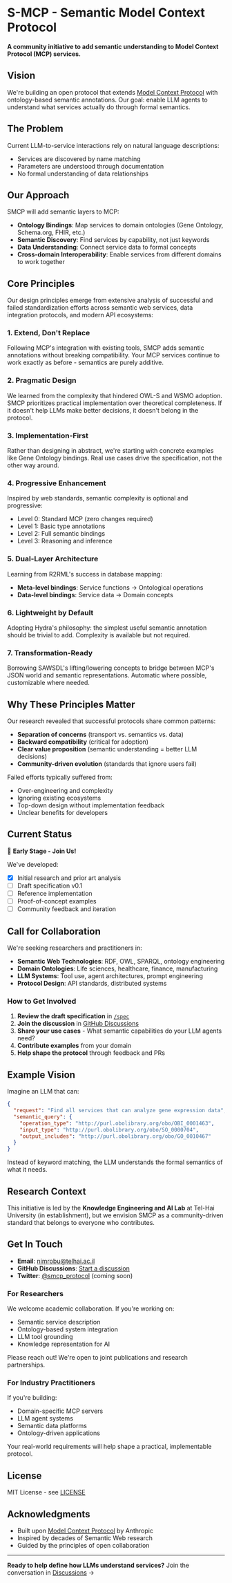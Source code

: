 # S-MCP - Semantic Model Context Protocol

**A community initiative to add semantic understanding to Model Context Protocol (MCP) services.**

## Vision

We're building an open protocol that extends [Model Context Protocol](https://modelcontextprotocol.io) with ontology-based semantic annotations. Our goal: enable LLM agents to understand what services actually do through formal semantics.

## The Problem

Current LLM-to-service interactions rely on natural language descriptions:
- Services are discovered by name matching
- Parameters are understood through documentation
- No formal understanding of data relationships

## Our Approach

SMCP will add semantic layers to MCP:
- **Ontology Bindings**: Map services to domain ontologies (Gene Ontology, Schema.org, FHIR, etc.)
- **Semantic Discovery**: Find services by capability, not just keywords
- **Data Understanding**: Connect service data to formal concepts
- **Cross-domain Interoperability**: Enable services from different domains to work together

## Core Principles

Our design principles emerge from extensive analysis of successful and failed standardization efforts across semantic web services, data integration protocols, and modern API ecosystems:

### 1. **Extend, Don't Replace**
Following MCP's integration with existing tools, SMCP adds semantic annotations without breaking compatibility. Your MCP services continue to work exactly as before - semantics are purely additive.

### 2. **Pragmatic Design**
We learned from the complexity that hindered OWL-S and WSMO adoption. SMCP prioritizes practical implementation over theoretical completeness. If it doesn't help LLMs make better decisions, it doesn't belong in the protocol.

### 3. **Implementation-First**
Rather than designing in abstract, we're starting with concrete examples like Gene Ontology bindings. Real use cases drive the specification, not the other way around.

### 4. **Progressive Enhancement**
Inspired by web standards, semantic complexity is optional and progressive:
- Level 0: Standard MCP (zero changes required)
- Level 1: Basic type annotations  
- Level 2: Full semantic bindings
- Level 3: Reasoning and inference

### 5. **Dual-Layer Architecture**
Learning from R2RML's success in database mapping:
- **Meta-level bindings**: Service functions → Ontological operations
- **Data-level bindings**: Service data → Domain concepts

### 6. **Lightweight by Default**
Adopting Hydra's philosophy: the simplest useful semantic annotation should be trivial to add. Complexity is available but not required.

### 7. **Transformation-Ready**
Borrowing SAWSDL's lifting/lowering concepts to bridge between MCP's JSON world and semantic representations. Automatic where possible, customizable where needed.

## Why These Principles Matter

Our research revealed that successful protocols share common patterns:
- **Separation of concerns** (transport vs. semantics vs. data)
- **Backward compatibility** (critical for adoption)
- **Clear value proposition** (semantic understanding = better LLM decisions)
- **Community-driven evolution** (standards that ignore users fail)

Failed efforts typically suffered from:
- Over-engineering and complexity
- Ignoring existing ecosystems
- Top-down design without implementation feedback
- Unclear benefits for developers

## Current Status

🌱 **Early Stage - Join Us!**

We've developed:
- [x] Initial research and prior art analysis
- [ ] Draft specification v0.1
- [ ] Reference implementation
- [ ] Proof-of-concept examples
- [ ] Community feedback and iteration

## Call for Collaboration

We're seeking researchers and practitioners in:
- **Semantic Web Technologies**: RDF, OWL, SPARQL, ontology engineering
- **Domain Ontologies**: Life sciences, healthcare, finance, manufacturing
- **LLM Systems**: Tool use, agent architectures, prompt engineering
- **Protocol Design**: API standards, distributed systems

### How to Get Involved

1. **Review the draft specification** in [`/spec`](./spec)
2. **Join the discussion** in [GitHub Discussions](https://github.com/[org]/smcp/discussions)
3. **Share your use cases** - What semantic capabilities do your LLM agents need?
4. **Contribute examples** from your domain
5. **Help shape the protocol** through feedback and PRs

## Example Vision

Imagine an LLM that can:

```json
{
  "request": "Find all services that can analyze gene expression data",
  "semantic_query": {
    "operation_type": "http://purl.obolibrary.org/obo/OBI_0001463",
    "input_type": "http://purl.obolibrary.org/obo/SO_0000704",
    "output_includes": "http://purl.obolibrary.org/obo/GO_0010467"
  }
}
```

Instead of keyword matching, the LLM understands the formal semantics of what it needs.

## Research Context

This initiative is led by the **Knowledge Engineering and AI Lab** at Tel-Hai University (in establishment), but we envision SMCP as a community-driven standard that belongs to everyone who contributes.

## Get In Touch

- **Email**: nimrobu@telhai.ac.il
- **GitHub Discussions**: [Start a discussion](https://github.com/[org]/smcp/discussions)
- **Twitter**: [@smcp_protocol](https://twitter.com/smcp_protocol) (coming soon)

### For Researchers

We welcome academic collaboration. If you're working on:
- Semantic service description
- Ontology-based system integration  
- LLM tool grounding
- Knowledge representation for AI

Please reach out! We're open to joint publications and research partnerships.

### For Industry Practitioners

If you're building:
- Domain-specific MCP servers
- LLM agent systems
- Semantic data platforms
- Ontology-driven applications

Your real-world requirements will help shape a practical, implementable protocol.

## License

MIT License - see [LICENSE](./LICENSE)

## Acknowledgments

- Built upon [Model Context Protocol](https://modelcontextprotocol.io) by Anthropic
- Inspired by decades of Semantic Web research
- Guided by the principles of open collaboration

---

**Ready to help define how LLMs understand services?** Join the conversation in [Discussions](https://github.com/[org]/smcp/discussions) →
